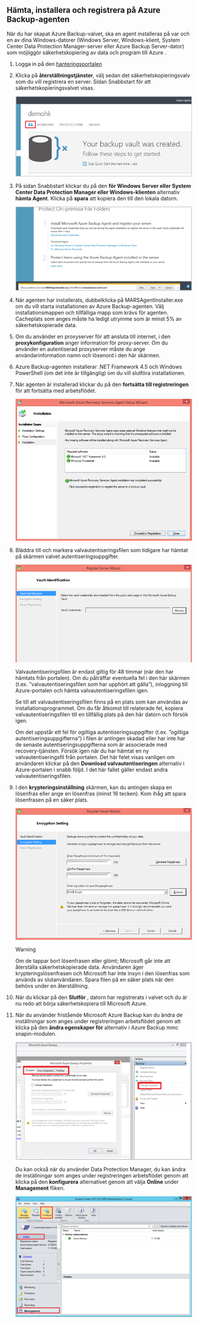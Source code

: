 ## <a name="download-install-and-register-the-azure-backup-agent"></a>Hämta, installera och registrera på Azure Backup-agenten
När du har skapat Azure Backup-valvet, ska en agent installeras på var och en av dina Windows-datorer (Windows Server, Windows-klient, System Center Data Protection Manager-server eller Azure Backup Server-dator) som möjliggör säkerhetskopiering av data och program till Azure .

1. Logga in på den [hanteringsportalen](https://manage.windowsazure.com/)
2. Klicka på **återställningstjänster**, välj sedan det säkerhetskopieringsvalv som du vill registrera en server. Sidan Snabbstart för att säkerhetskopieringsvalvet visas.
   
    ![Snabbstart](./media/backup-install-agent/quickstart.png)
3. På sidan Snabbstart klickar du på den **för Windows Server eller System Center Data Protection Manager eller Windows-klienten** alternativ **hämta Agent**. Klicka på **spara** att kopiera den till den lokala datorn.
   
    ![Spara agent](./media/backup-install-agent/agent.png)
4. När agenten har installerats, dubbelklicka på MARSAgentInstaller.exe om du vill starta installationen av Azure Backup-agenten. Välj installationsmappen och tillfälliga mapp som krävs för agenten. Cacheplats som anges måste ha ledigt utrymme som är minst 5% av säkerhetskopierade data.
5. Om du använder en proxyserver för att ansluta till internet, i den **proxykonfiguration** anger information för proxy-server. Om du använder en autentiserad proxyserver måste du ange användarinformation namn och lösenord i den här skärmen.
6. Azure Backup-agenten installerar .NET Framework 4.5 och Windows PowerShell (om det inte är tillgänglig) om du vill slutföra installationen.
7. När agenten är installerad klickar du på den **fortsätta till registreringen** för att fortsätta med arbetsflödet.
   
   ![Registrera dig](./media/backup-install-agent/register.png)
8. Bläddra till och markera valvautentiseringsfilen som tidigare har hämtat på skärmen valvet autentiseringsuppgifter.
   
    ![Valvautentiseringsuppgifter](./media/backup-install-agent/vc.png)
   
    Valvautentiseringsfilen är endast giltig för 48 timmar (när den har hämtats från portalen). Om du påträffar eventuella fel i den här skärmen (t.ex. ”valvautentiseringsfilen som har upphört att gälla”), inloggning till Azure-portalen och hämta valvautentiseringsfilen igen.
   
    Se till att valvautentiseringsfilen finns på en plats som kan användas av installationsprogrammet. Om du får åtkomst till relaterade fel, kopiera valvautentiseringsfilen till en tillfällig plats på den här datorn och försök igen.
   
    Om det uppstår ett fel för ogiltiga autentiseringsuppgifter (t.ex. ”ogiltiga autentiseringsuppgifterna”) i filen är antingen skadad eller har inte har de senaste autentiseringsuppgifterna som är associerade med recovery-tjänsten. Försök igen när du har hämtat en ny valvautentiseringsfil från portalen. Det här felet visas vanligen om användaren klickar på den **Download valvautentiseringen** alternativ i Azure-portalen i snabb följd. I det här fallet gäller endast andra valvautentiseringsfilen.
9. I den **krypteringsinställning** skärmen, kan du antingen skapa en lösenfras eller ange en lösenfras (minst 16 tecken). Kom ihåg att spara lösenfrasen på en säker plats.
   
    ![Kryptering](./media/backup-install-agent/encryption.png)
   
   > [!WARNING]
   > Om de tappar bort lösenfrasen eller glömt; Microsoft går inte att återställa säkerhetskopierade data. Användaren äger krypteringslösenfrasen och Microsoft har inte insyn i den lösenfras som används av slutanvändaren. Spara filen på en säker plats när den behövs under en återställning.
   > 
   > 
10. När du klickar på den **Slutför** , datorn har registrerats i valvet och du är nu redo att börja säkerhetskopiera till Microsoft Azure.
11. När du använder fristående Microsoft Azure Backup kan du ändra de inställningar som anges under registreringen arbetsflödet genom att klicka på den **ändra egenskaper för** alternativ i Azure Backup mmc snapin-modulen.
    
    ![Ändra egenskaper för](./media/backup-install-agent/change.png)
    
    Du kan också när du använder Data Protection Manager, du kan ändra de inställningar som anges under registreringen arbetsflödet genom att klicka på den **konfigurera** alternativet genom att välja **Online** under **Management** fliken.
    
    ![Konfigurera Azure Backup](./media/backup-install-agent/configure.png)


